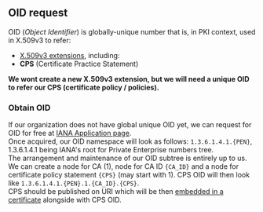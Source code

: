 ## OID request
OID (*Object Identifier*) is globally-unique number that is, in PKI context, used in X.509v3 to refer:
- [X.509v3 extensions](../openssl.cnf.templ.clean#L116), including:
- **CPS** (Certificate Practice Statement)

**We wont create a new X.509v3 extension, but we will need a unique OID to refer our CPS (certificate policy / policies).**

### Obtain OID
If our organization does not have global unique OID yet, we can request for OID for free at [IANA Application page](https://www.iana.org/assignments/enterprise-numbers/assignment/apply/).  
Once acquired, our OID namespace will look as follows: `1.3.6.1.4.1.{PEN}`, 1.3.6.1.4.1 being IANA's root for Private Enterprise numbers tree.  
The arrangement and maintenance of our OID subtree is entirely up to us.  
We can create a node for CA (1), node for CA ID `{CA_ID}` and a node for certificate policy statement `{CPS}` (may start with 1). CPS OID will then look like `1.3.6.1.4.1.{PEN}.1.{CA_ID}.{CPS}`.  
CPS should be published on URI which will be then [embedded in a certificate](../openssl.cnf.templ.clean#L202) alongside with CPS OID.
